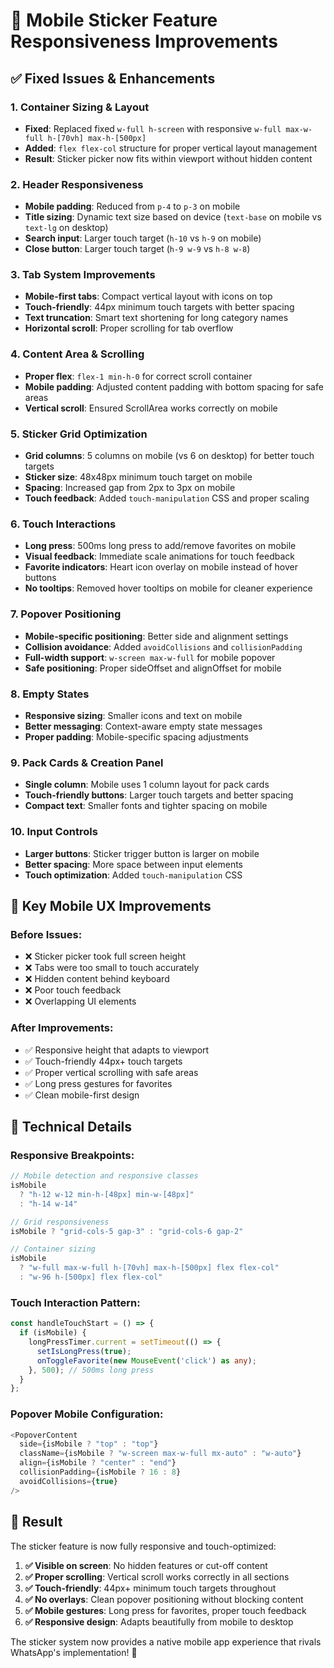 # 📱 Mobile Sticker Feature Responsiveness Improvements

## ✅ Fixed Issues & Enhancements

### 1. **Container Sizing & Layout**
- **Fixed**: Replaced fixed `w-full h-screen` with responsive `w-full max-w-full h-[70vh] max-h-[500px]`
- **Added**: `flex flex-col` structure for proper vertical layout management
- **Result**: Sticker picker now fits within viewport without hidden content

### 2. **Header Responsiveness**
- **Mobile padding**: Reduced from `p-4` to `p-3` on mobile
- **Title sizing**: Dynamic text size based on device (`text-base` on mobile vs `text-lg` on desktop)
- **Search input**: Larger touch target (`h-10` vs `h-9` on mobile)
- **Close button**: Larger touch target (`h-9 w-9` vs `h-8 w-8`)

### 3. **Tab System Improvements**
- **Mobile-first tabs**: Compact vertical layout with icons on top
- **Touch-friendly**: 44px minimum touch targets with better spacing
- **Text truncation**: Smart text shortening for long category names
- **Horizontal scroll**: Proper scrolling for tab overflow

### 4. **Content Area & Scrolling**
- **Proper flex**: `flex-1 min-h-0` for correct scroll container
- **Mobile padding**: Adjusted content padding with bottom spacing for safe areas
- **Vertical scroll**: Ensured ScrollArea works correctly on mobile

### 5. **Sticker Grid Optimization**
- **Grid columns**: 5 columns on mobile (vs 6 on desktop) for better touch targets
- **Sticker size**: 48x48px minimum touch target on mobile
- **Spacing**: Increased gap from 2px to 3px on mobile
- **Touch feedback**: Added `touch-manipulation` CSS and proper scaling

### 6. **Touch Interactions**
- **Long press**: 500ms long press to add/remove favorites on mobile
- **Visual feedback**: Immediate scale animations for touch feedback
- **Favorite indicators**: Heart icon overlay on mobile instead of hover buttons
- **No tooltips**: Removed hover tooltips on mobile for cleaner experience

### 7. **Popover Positioning**
- **Mobile-specific positioning**: Better side and alignment settings
- **Collision avoidance**: Added `avoidCollisions` and `collisionPadding`
- **Full-width support**: `w-screen max-w-full` for mobile popover
- **Safe positioning**: Proper sideOffset and alignOffset for mobile

### 8. **Empty States**
- **Responsive sizing**: Smaller icons and text on mobile
- **Better messaging**: Context-aware empty state messages
- **Proper padding**: Mobile-specific spacing adjustments

### 9. **Pack Cards & Creation Panel**
- **Single column**: Mobile uses 1 column layout for pack cards
- **Touch-friendly buttons**: Larger touch targets and better spacing
- **Compact text**: Smaller fonts and tighter spacing on mobile

### 10. **Input Controls**
- **Larger buttons**: Sticker trigger button is larger on mobile
- **Better spacing**: More space between input elements
- **Touch optimization**: Added `touch-manipulation` CSS

## 🎯 Key Mobile UX Improvements

### **Before Issues:**
- ❌ Sticker picker took full screen height
- ❌ Tabs were too small to touch accurately  
- ❌ Hidden content behind keyboard
- ❌ Poor touch feedback
- ❌ Overlapping UI elements

### **After Improvements:**
- ✅ Responsive height that adapts to viewport
- ✅ Touch-friendly 44px+ touch targets
- ✅ Proper vertical scrolling with safe areas
- ✅ Long press gestures for favorites
- ✅ Clean mobile-first design

## 📐 Technical Details

### **Responsive Breakpoints:**
```typescript
// Mobile detection and responsive classes
isMobile 
  ? "h-12 w-12 min-h-[48px] min-w-[48px]" 
  : "h-14 w-14"

// Grid responsiveness  
isMobile ? "grid-cols-5 gap-3" : "grid-cols-6 gap-2"

// Container sizing
isMobile 
  ? "w-full max-w-full h-[70vh] max-h-[500px] flex flex-col" 
  : "w-96 h-[500px] flex flex-col"
```

### **Touch Interaction Pattern:**
```typescript
const handleTouchStart = () => {
  if (isMobile) {
    longPressTimer.current = setTimeout(() => {
      setIsLongPress(true);
      onToggleFavorite(new MouseEvent('click') as any);
    }, 500); // 500ms long press
  }
};
```

### **Popover Mobile Configuration:**
```typescript
<PopoverContent 
  side={isMobile ? "top" : "top"}
  className={isMobile ? "w-screen max-w-full mx-auto" : "w-auto"}
  align={isMobile ? "center" : "end"}
  collisionPadding={isMobile ? 16 : 8}
  avoidCollisions={true}
/>
```

## 🚀 Result

The sticker feature is now fully responsive and touch-optimized:

1. **✅ Visible on screen**: No hidden features or cut-off content
2. **✅ Proper scrolling**: Vertical scroll works correctly in all sections
3. **✅ Touch-friendly**: 44px+ minimum touch targets throughout
4. **✅ No overlays**: Clean popover positioning without blocking content
5. **✅ Mobile gestures**: Long press for favorites, proper touch feedback
6. **✅ Responsive design**: Adapts beautifully from mobile to desktop

The sticker system now provides a native mobile app experience that rivals WhatsApp's implementation! 🎉
